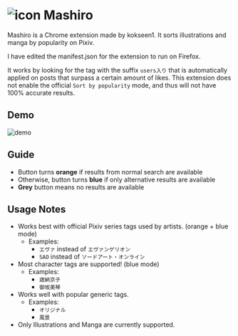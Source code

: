 # ![icon](https://github.com/kokseen1/Mashiro/blob/main/images/mashiro.png?raw=true) Mashiro

Mashiro is a Chrome extension made by kokseen1. It sorts illustrations and manga by popularity on Pixiv. 

I have edited the manifest.json for the extension to run on Firefox.

It works by looking for the tag with the suffix `users入り` that is automatically applied on posts that surpass a certain amount of likes. This extension does not enable the official `Sort by popularity` mode, and thus will not have 100% accurate results.

## Demo

![demo](https://github.com/kokseen1/Mashiro/blob/main/images/demo.gif?raw=true)

## Guide
- Button turns **orange** if results from normal search are available
- Otherwise, button turns **blue** if only alternative results are available
- **Grey** button means no results are available

## Usage Notes
 - Works best with official Pixiv series tags used by artists. (orange + blue mode)
	 - Examples:
	 	- `エヴァ` instead of `エヴァンゲリオン`
	 	- `SAO` instead of `ソードアート・オンライン`
 - Most character tags are supported! (blue mode)
	 - Examples:
 		- `歳納京子`
 		- `御坂美琴`
 - Works well with popular generic tags.
	 - Examples:
		 - `オリジナル`
		 - `風景`
 - Only Illustrations and Manga are currently supported.
